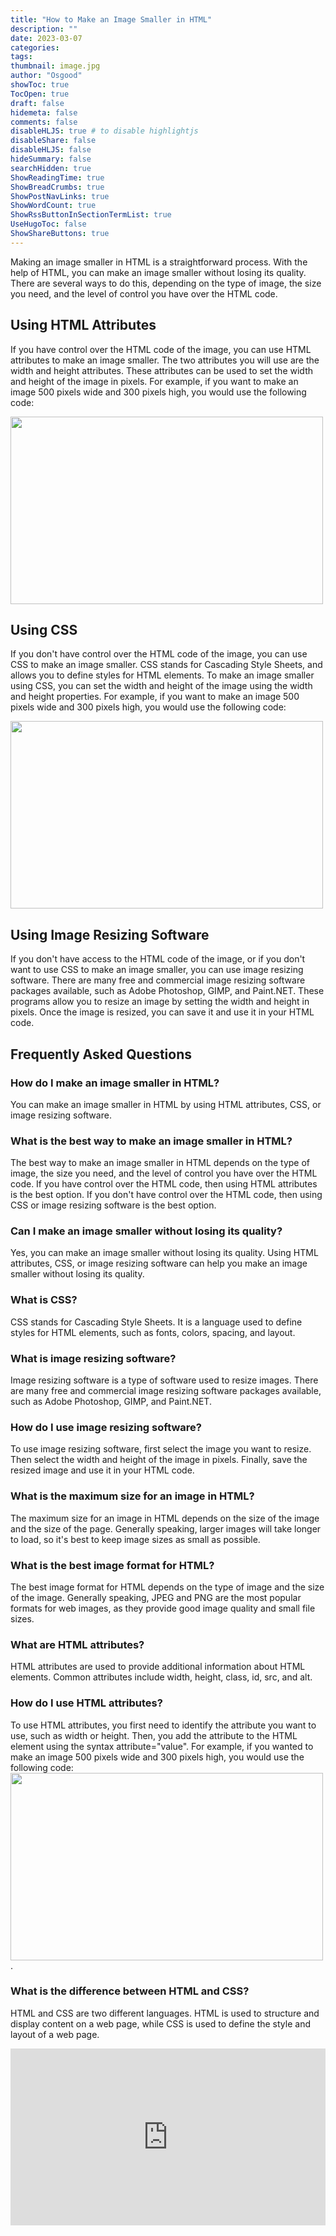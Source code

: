 ```yaml
---
title: "How to Make an Image Smaller in HTML"
description: ""
date: 2023-03-07
categories: 
tags: 
thumbnail: image.jpg
author: "Osgood"
showToc: true
TocOpen: true
draft: false
hidemeta: false
comments: false
disableHLJS: true # to disable highlightjs
disableShare: false
disableHLJS: false
hideSummary: false
searchHidden: true
ShowReadingTime: true
ShowBreadCrumbs: true
ShowPostNavLinks: true
ShowWordCount: true
ShowRssButtonInSectionTermList: true
UseHugoToc: false
ShowShareButtons: true
---
```


<p>Making an image smaller in HTML is a straightforward process. With the help of HTML, you can make an image smaller without losing its quality. There are several ways to do this, depending on the type of image, the size you need, and the level of control you have over the HTML code.</p>

<h2>Using HTML Attributes</h2>

<p>If you have control over the HTML code of the image, you can use HTML attributes to make an image smaller. The two attributes you will use are the width and height attributes. These attributes can be used to set the width and height of the image in pixels. For example, if you want to make an image 500 pixels wide and 300 pixels high, you would use the following code:</p>

<p><img src="image.jpg" width="500" height="300" /></p>

<h2>Using CSS</h2>

<p>If you don't have control over the HTML code of the image, you can use CSS to make an image smaller. CSS stands for Cascading Style Sheets, and allows you to define styles for HTML elements. To make an image smaller using CSS, you can set the width and height of the image using the width and height properties. For example, if you want to make an image 500 pixels wide and 300 pixels high, you would use the following code:</p>

<p><img src="image.jpg" style="width: 500px; height: 300px;" /></p>

<h2>Using Image Resizing Software</h2>

<p>If you don't have access to the HTML code of the image, or if you don't want to use CSS to make an image smaller, you can use image resizing software. There are many free and commercial image resizing software packages available, such as Adobe Photoshop, GIMP, and Paint.NET. These programs allow you to resize an image by setting the width and height in pixels. Once the image is resized, you can save it and use it in your HTML code.</p>

<h2>Frequently Asked Questions</h2>

<h3>How do I make an image smaller in HTML?</h3>

<p>You can make an image smaller in HTML by using HTML attributes, CSS, or image resizing software.</p>

<h3>What is the best way to make an image smaller in HTML?</h3>

<p>The best way to make an image smaller in HTML depends on the type of image, the size you need, and the level of control you have over the HTML code. If you have control over the HTML code, then using HTML attributes is the best option. If you don't have control over the HTML code, then using CSS or image resizing software is the best option.</p>

<h3>Can I make an image smaller without losing its quality?</h3>

<p>Yes, you can make an image smaller without losing its quality. Using HTML attributes, CSS, or image resizing software can help you make an image smaller without losing its quality.</p>

<h3>What is CSS?</h3>

<p>CSS stands for Cascading Style Sheets. It is a language used to define styles for HTML elements, such as fonts, colors, spacing, and layout.</p>

<h3>What is image resizing software?</h3>

<p>Image resizing software is a type of software used to resize images. There are many free and commercial image resizing software packages available, such as Adobe Photoshop, GIMP, and Paint.NET.</p>

<h3>How do I use image resizing software?</h3>

<p>To use image resizing software, first select the image you want to resize. Then select the width and height of the image in pixels. Finally, save the resized image and use it in your HTML code.</p>

<h3>What is the maximum size for an image in HTML?</h3> 

<p>The maximum size for an image in HTML depends on the size of the image and the size of the page. Generally speaking, larger images will take longer to load, so it's best to keep image sizes as small as possible.</p>

<h3>What is the best image format for HTML?</h3>

<p>The best image format for HTML depends on the type of image and the size of the image. Generally speaking, JPEG and PNG are the most popular formats for web images, as they provide good image quality and small file sizes.</p>

<h3>What are HTML attributes?</h3>

<p>HTML attributes are used to provide additional information about HTML elements. Common attributes include width, height, class, id, src, and alt.</p>

<h3>How do I use HTML attributes?</h3>

<p>To use HTML attributes, you first need to identify the attribute you want to use, such as width or height. Then, you add the attribute to the HTML element using the syntax attribute="value". For example, if you wanted to make an image 500 pixels wide and 300 pixels high, you would use the following code: <img src="image.jpg" width="500" height="300" />.</p>

<h3>What is the difference between HTML and CSS?</h3>

<p>HTML and CSS are two different languages. HTML is used to structure and display content on a web page, while CSS is used to define the style and layout of a web page.</p>

<div style="position: relative; padding-bottom: 56.25%; overflow: hidden"><iframe src="https://www.youtube.com/embed/dM12ctixdT4" frameborder="0" allow="accelerometer; autoplay; clipboard-write; encrypted-media; gyroscope; picture-in-picture; web-share" allowfullscreen style="position: absolute; top: 0; left: 0; width: 100%; height: 100%;"></iframe>
</div>